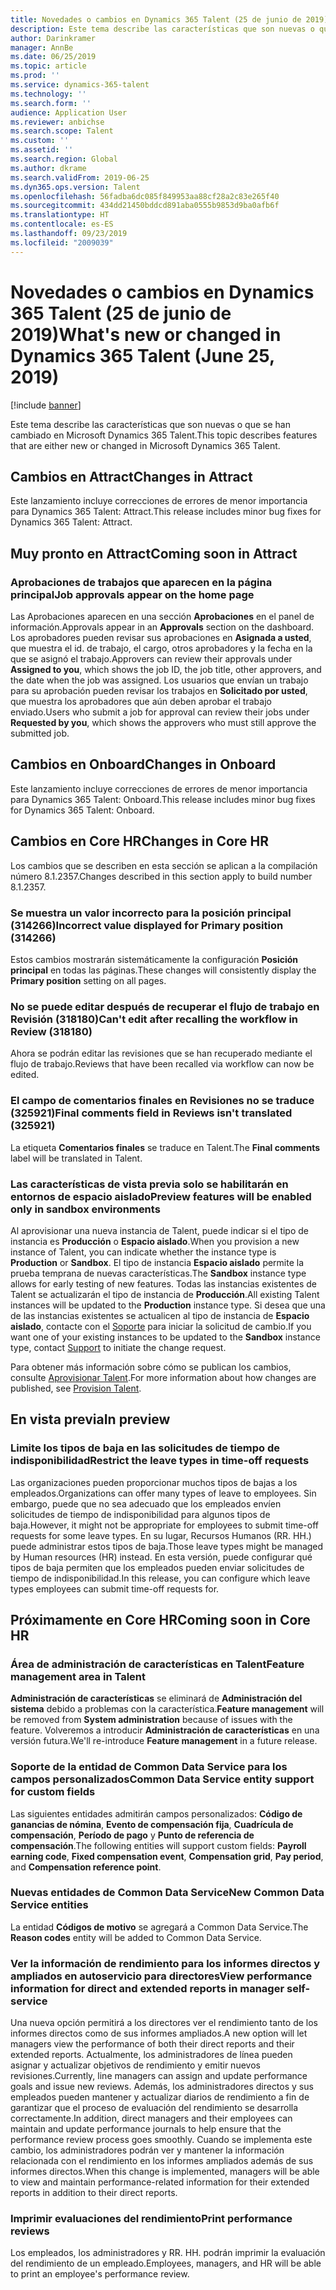 ```yaml
---
title: Novedades o cambios en Dynamics 365 Talent (25 de junio de 2019)
description: Este tema describe las características que son nuevas o que se han cambiado en Microsoft Dynamics 365 Talent.
author: Darinkramer
manager: AnnBe
ms.date: 06/25/2019
ms.topic: article
ms.prod: ''
ms.service: dynamics-365-talent
ms.technology: ''
ms.search.form: ''
audience: Application User
ms.reviewer: anbichse
ms.search.scope: Talent
ms.custom: ''
ms.assetid: ''
ms.search.region: Global
ms.author: dkrame
ms.search.validFrom: 2019-06-25
ms.dyn365.ops.version: Talent
ms.openlocfilehash: 56fadba6dc085f849953aa88cf28a2c83e265f40
ms.sourcegitcommit: 434dd21450bddcd891aba0555b9853d9ba0afb6f
ms.translationtype: HT
ms.contentlocale: es-ES
ms.lasthandoff: 09/23/2019
ms.locfileid: "2009039"
---
```

# <a name="whats-new-or-changed-in-dynamics-365-talent-june-25-2019"></a><span data-ttu-id="70b23-103">Novedades o cambios en Dynamics 365 Talent (25 de junio de 2019)</span><span class="sxs-lookup"><span data-stu-id="70b23-103">What's new or changed in Dynamics 365 Talent (June 25, 2019)</span></span>

[!include [banner](includes/banner.md)]

<span data-ttu-id="70b23-104">Este tema describe las características que son nuevas o que se han cambiado en Microsoft Dynamics 365 Talent.</span><span class="sxs-lookup"><span data-stu-id="70b23-104">This topic describes features that are either new or changed in Microsoft Dynamics 365 Talent.</span></span>

## <a name="changes-in-attract"></a><span data-ttu-id="70b23-105">Cambios en Attract</span><span class="sxs-lookup"><span data-stu-id="70b23-105">Changes in Attract</span></span>

<span data-ttu-id="70b23-106">Este lanzamiento incluye correcciones de errores de menor importancia para Dynamics 365 Talent: Attract.</span><span class="sxs-lookup"><span data-stu-id="70b23-106">This release includes minor bug fixes for Dynamics 365 Talent: Attract.</span></span>

## <a name="coming-soon-in-attract"></a><span data-ttu-id="70b23-107">Muy pronto en Attract</span><span class="sxs-lookup"><span data-stu-id="70b23-107">Coming soon in Attract</span></span>

### <a name="job-approvals-appear-on-the-home-page"></a><span data-ttu-id="70b23-108">Aprobaciones de trabajos que aparecen en la página principal</span><span class="sxs-lookup"><span data-stu-id="70b23-108">Job approvals appear on the home page</span></span>

<span data-ttu-id="70b23-109">Las Aprobaciones aparecen en una sección **Aprobaciones** en el panel de información.</span><span class="sxs-lookup"><span data-stu-id="70b23-109">Approvals appear in an **Approvals** section on the dashboard.</span></span> <span data-ttu-id="70b23-110">Los aprobadores pueden revisar sus aprobaciones en **Asignada a usted**, que muestra el id. de trabajo, el cargo, otros aprobadores y la fecha en la que se asignó el trabajo.</span><span class="sxs-lookup"><span data-stu-id="70b23-110">Approvers can review their approvals under **Assigned to you**, which shows the job ID, the job title, other approvers, and the date when the job was assigned.</span></span> <span data-ttu-id="70b23-111">Los usuarios que envían un trabajo para su aprobación pueden revisar los trabajos en **Solicitado por usted**, que muestra los aprobadores que aún deben aprobar el trabajo enviado.</span><span class="sxs-lookup"><span data-stu-id="70b23-111">Users who submit a job for approval can review their jobs under **Requested by you**, which shows the approvers who must still approve the submitted job.</span></span>

## <a name="changes-in-onboard"></a><span data-ttu-id="70b23-112">Cambios en Onboard</span><span class="sxs-lookup"><span data-stu-id="70b23-112">Changes in Onboard</span></span>
<span data-ttu-id="70b23-113">Este lanzamiento incluye correcciones de errores de menor importancia para Dynamics 365 Talent: Onboard.</span><span class="sxs-lookup"><span data-stu-id="70b23-113">This release includes minor bug fixes for Dynamics 365 Talent: Onboard.</span></span>

## <a name="changes-in-core-hr"></a><span data-ttu-id="70b23-114">Cambios en Core HR</span><span class="sxs-lookup"><span data-stu-id="70b23-114">Changes in Core HR</span></span>

<span data-ttu-id="70b23-115">Los cambios que se describen en esta sección se aplican a la compilación número 8.1.2357.</span><span class="sxs-lookup"><span data-stu-id="70b23-115">Changes described in this section apply to build number 8.1.2357.</span></span>

### <a name="incorrect-value-displayed-for-primary-position-314266"></a><span data-ttu-id="70b23-116">Se muestra un valor incorrecto para la posición principal (314266)</span><span class="sxs-lookup"><span data-stu-id="70b23-116">Incorrect value displayed for Primary position (314266)</span></span>

<span data-ttu-id="70b23-117">Estos cambios mostrarán sistemáticamente la configuración **Posición principal** en todas las páginas.</span><span class="sxs-lookup"><span data-stu-id="70b23-117">These changes will consistently display the **Primary position** setting on all pages.</span></span>

### <a name="cant-edit-after-recalling-the-workflow-in-review-318180"></a><span data-ttu-id="70b23-118">No se puede editar después de recuperar el flujo de trabajo en Revisión (318180)</span><span class="sxs-lookup"><span data-stu-id="70b23-118">Can't edit after recalling the workflow in Review (318180)</span></span>

<span data-ttu-id="70b23-119">Ahora se podrán editar las revisiones que se han recuperado mediante el flujo de trabajo.</span><span class="sxs-lookup"><span data-stu-id="70b23-119">Reviews that have been recalled via workflow can now be edited.</span></span>

### <a name="final-comments-field-in-reviews-isnt-translated-325921"></a><span data-ttu-id="70b23-120">El campo de comentarios finales en Revisiones no se traduce (325921)</span><span class="sxs-lookup"><span data-stu-id="70b23-120">Final comments field in Reviews isn't translated (325921)</span></span>

<span data-ttu-id="70b23-121">La etiqueta **Comentarios finales** se traduce en Talent.</span><span class="sxs-lookup"><span data-stu-id="70b23-121">The **Final comments** label will be translated in Talent.</span></span>

### <a name="preview-features-will-be-enabled-only-in-sandbox-environments"></a><span data-ttu-id="70b23-122">Las características de vista previa solo se habilitarán en entornos de espacio aislado</span><span class="sxs-lookup"><span data-stu-id="70b23-122">Preview features will be enabled only in sandbox environments</span></span>

<span data-ttu-id="70b23-123">Al aprovisionar una nueva instancia de Talent, puede indicar si el tipo de instancia es **Producción** o **Espacio aislado**.</span><span class="sxs-lookup"><span data-stu-id="70b23-123">When you provision a new instance of Talent, you can indicate whether the instance type is **Production** or **Sandbox**.</span></span> <span data-ttu-id="70b23-124">El tipo de instancia **Espacio aislado** permite la prueba temprana de nuevas características.</span><span class="sxs-lookup"><span data-stu-id="70b23-124">The **Sandbox** instance type allows for early testing of new features.</span></span> <span data-ttu-id="70b23-125">Todas las instancias existentes de Talent se actualizarán el tipo de instancia de **Producción**.</span><span class="sxs-lookup"><span data-stu-id="70b23-125">All existing Talent instances will be updated to the **Production** instance type.</span></span> <span data-ttu-id="70b23-126">Si desea que una de las instancias existentes se actualicen al tipo de instancia de **Espacio aislado**, contacte con el [Soporte](https://docs.microsoft.com/dynamics365/unified-operations/talent/talent-support) para iniciar la solicitud de cambio.</span><span class="sxs-lookup"><span data-stu-id="70b23-126">If you want one of your existing instances to be updated to the **Sandbox** instance type, contact [Support](https://docs.microsoft.com/dynamics365/unified-operations/talent/talent-support) to initiate the change request.</span></span>

<span data-ttu-id="70b23-127">Para obtener más información sobre cómo se publican los cambios, consulte [Aprovisionar Talent](https://docs.microsoft.com/dynamics365/unified-operations/talent/provisioning-talent).</span><span class="sxs-lookup"><span data-stu-id="70b23-127">For more information about how changes are published, see [Provision Talent](https://docs.microsoft.com/dynamics365/unified-operations/talent/provisioning-talent).</span></span>

## <a name="in-preview"></a><span data-ttu-id="70b23-128">En vista previa</span><span class="sxs-lookup"><span data-stu-id="70b23-128">In preview</span></span>

### <a name="restrict-the-leave-types-in-time-off-requests"></a><span data-ttu-id="70b23-129">Limite los tipos de baja en las solicitudes de tiempo de indisponibilidad</span><span class="sxs-lookup"><span data-stu-id="70b23-129">Restrict the leave types in time-off requests</span></span>

<span data-ttu-id="70b23-130">Las organizaciones pueden proporcionar muchos tipos de bajas a los empleados.</span><span class="sxs-lookup"><span data-stu-id="70b23-130">Organizations can offer many types of leave to employees.</span></span> <span data-ttu-id="70b23-131">Sin embargo, puede que no sea adecuado que los empleados envíen solicitudes de tiempo de indisponibilidad para algunos tipos de baja.</span><span class="sxs-lookup"><span data-stu-id="70b23-131">However, it might not be appropriate for employees to submit time-off requests for some leave types.</span></span> <span data-ttu-id="70b23-132">En su lugar, Recursos Humanos (RR. HH.) puede administrar estos tipos de baja.</span><span class="sxs-lookup"><span data-stu-id="70b23-132">Those leave types might be managed by Human resources (HR) instead.</span></span> <span data-ttu-id="70b23-133">En esta versión, puede configurar qué tipos de baja permiten que los empleados pueden enviar solicitudes de tiempo de indisponibilidad.</span><span class="sxs-lookup"><span data-stu-id="70b23-133">In this release, you can configure which leave types employees can submit time-off requests for.</span></span> 

## <a name="coming-soon-in-core-hr"></a><span data-ttu-id="70b23-134">Próximamente en Core HR</span><span class="sxs-lookup"><span data-stu-id="70b23-134">Coming soon in Core HR</span></span>

### <a name="feature-management-area-in-talent"></a><span data-ttu-id="70b23-135">Área de administración de características en Talent</span><span class="sxs-lookup"><span data-stu-id="70b23-135">Feature management area in Talent</span></span>

<span data-ttu-id="70b23-136">**Administración de características** se eliminará de **Administración del sistema** debido a problemas con la característica.</span><span class="sxs-lookup"><span data-stu-id="70b23-136">**Feature management** will be removed from **System administration** because of issues with the feature.</span></span> <span data-ttu-id="70b23-137">Volveremos a introducir **Administración de características** en una versión futura.</span><span class="sxs-lookup"><span data-stu-id="70b23-137">We'll re-introduce **Feature management** in a future release.</span></span> 

### <a name="common-data-service-entity-support-for-custom-fields"></a><span data-ttu-id="70b23-138">Soporte de la entidad de Common Data Service para los campos personalizados</span><span class="sxs-lookup"><span data-stu-id="70b23-138">Common Data Service entity support for custom fields</span></span>

<span data-ttu-id="70b23-139">Las siguientes entidades admitirán campos personalizados: **Código de ganancias de nómina**, **Evento de compensación fija**, **Cuadrícula de compensación**, **Período de pago** y **Punto de referencia de compensación**.</span><span class="sxs-lookup"><span data-stu-id="70b23-139">The following entities will support custom fields: **Payroll earning code**, **Fixed compensation event**, **Compensation grid**, **Pay period**, and **Compensation reference point**.</span></span> 

### <a name="new-common-data-service-entities"></a><span data-ttu-id="70b23-140">Nuevas entidades de Common Data Service</span><span class="sxs-lookup"><span data-stu-id="70b23-140">New Common Data Service entities</span></span>

<span data-ttu-id="70b23-141">La entidad **Códigos de motivo** se agregará a Common Data Service.</span><span class="sxs-lookup"><span data-stu-id="70b23-141">The **Reason codes** entity will be added to Common Data Service.</span></span>

### <a name="view-performance-information-for-direct-and-extended-reports-in-manager-self-service"></a><span data-ttu-id="70b23-142">Ver la información de rendimiento para los informes directos y ampliados en autoservicio para directores</span><span class="sxs-lookup"><span data-stu-id="70b23-142">View performance information for direct and extended reports in manager self-service</span></span>

<span data-ttu-id="70b23-143">Una nueva opción permitirá a los directores ver el rendimiento tanto de los informes directos como de sus informes ampliados.</span><span class="sxs-lookup"><span data-stu-id="70b23-143">A new option will let managers view the performance of both their direct reports and their extended reports.</span></span> <span data-ttu-id="70b23-144">Actualmente, los administradores de línea pueden asignar y actualizar objetivos de rendimiento y emitir nuevos revisiones.</span><span class="sxs-lookup"><span data-stu-id="70b23-144">Currently, line managers can assign and update performance goals and issue new reviews.</span></span> <span data-ttu-id="70b23-145">Además, los administradores directos y sus empleados pueden mantener y actualizar diarios de rendimiento a fin de garantizar que el proceso de evaluación del rendimiento se desarrolla correctamente.</span><span class="sxs-lookup"><span data-stu-id="70b23-145">In addition, direct managers and their employees can maintain and update performance journals to help ensure that the performance review process goes smoothly.</span></span> <span data-ttu-id="70b23-146">Cuando se implementa este cambio, los administradores podrán ver y mantener la información relacionada con el rendimiento en los informes ampliados además de sus informes directos.</span><span class="sxs-lookup"><span data-stu-id="70b23-146">When this change is implemented, managers will be able to view and maintain performance-related information for their extended reports in addition to their direct reports.</span></span>

### <a name="print-performance-reviews"></a><span data-ttu-id="70b23-147">Imprimir evaluaciones del rendimiento</span><span class="sxs-lookup"><span data-stu-id="70b23-147">Print performance reviews</span></span>

<span data-ttu-id="70b23-148">Los empleados, los administradores y RR. HH. podrán imprimir la evaluación del rendimiento de un empleado.</span><span class="sxs-lookup"><span data-stu-id="70b23-148">Employees, managers, and HR will be able to print an employee's performance review.</span></span>

